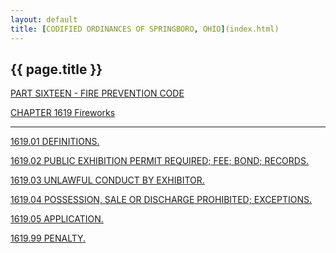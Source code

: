 ```yaml
---
layout: default 
title: [CODIFIED ORDINANCES OF SPRINGBORO, OHIO](index.html) 
---
```


{{ page.title }}
----------------

[PART SIXTEEN - FIRE PREVENTION CODE](5a09a412.html)

[CHAPTER 1619 Fireworks](5a8fa412.html)

---

[1619.01 DEFINITIONS.](5a9ea412.html)

[1619.02 PUBLIC EXHIBITION PERMIT REQUIRED; FEE; BOND;
RECORDS.](5ab8a412.html)

[1619.03 UNLAWFUL CONDUCT BY EXHIBITOR.](5ac7a412.html)

[1619.04 POSSESSION, SALE OR DISCHARGE PROHIBITED;
EXCEPTIONS.](5ad2a412.html)

[1619.05 APPLICATION.](5adea412.html)

[1619.99 PENALTY.](5aeda412.html)
